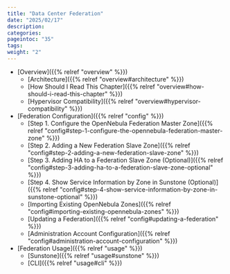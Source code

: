 ```yaml
---
title: "Data Center Federation"
date: "2025/02/17"
description:
categories:
pageintoc: "35"
tags:
weight: "2"
---
```


<a id="federation"></a>

<a id="federation-section"></a>

<!--# Data Center Federation -->

* [Overview]({{% relref "overview" %}})
  * [Architecture]({{% relref "overview#architecture" %}})
  * [How Should I Read This Chapter]({{% relref "overview#how-should-i-read-this-chapter" %}})
  * [Hypervisor Compatibility]({{% relref "overview#hypervisor-compatibility" %}})
* [Federation Configuration]({{% relref "config" %}})
  * [Step 1. Configure the OpenNebula Federation Master Zone]({{% relref "config#step-1-configure-the-opennebula-federation-master-zone" %}})
  * [Step 2. Adding a New Federation Slave Zone]({{% relref "config#step-2-adding-a-new-federation-slave-zone" %}})
  * [Step 3. Adding HA to a Federation Slave Zone (Optional)]({{% relref "config#step-3-adding-ha-to-a-federation-slave-zone-optional" %}})
  * [Step 4. Show Service Information by Zone in Sunstone (Optional)]({{% relref "config#step-4-show-service-information-by-zone-in-sunstone-optional" %}})
  * [Importing Existing OpenNebula Zones]({{% relref "config#importing-existing-opennebula-zones" %}})
  * [Updating a Federation]({{% relref "config#updating-a-federation" %}})
  * [Administration Account Configuration]({{% relref "config#administration-account-configuration" %}})
* [Federation Usage]({{% relref "usage" %}})
  * [Sunstone]({{% relref "usage#sunstone" %}})
  * [CLI]({{% relref "usage#cli" %}})
